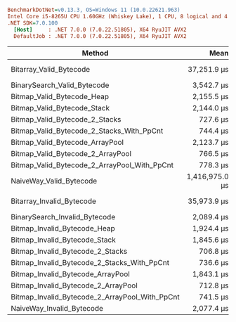 ``` ini

BenchmarkDotNet=v0.13.3, OS=Windows 11 (10.0.22621.963)
Intel Core i5-8265U CPU 1.60GHz (Whiskey Lake), 1 CPU, 8 logical and 4 physical cores
.NET SDK=7.0.100
  [Host]     : .NET 7.0.0 (7.0.22.51805), X64 RyuJIT AVX2
  DefaultJob : .NET 7.0.0 (7.0.22.51805), X64 RyuJIT AVX2


```
|                                         Method |           Mean |        Error |       StdDev |       Gen0 |     Gen1 |     Gen2 |   Allocated |
|----------------------------------------------- |---------------:|-------------:|-------------:|-----------:|---------:|---------:|------------:|
|                        Bitarray_Valid_Bytecode |    37,251.9 μs |    676.60 μs |    599.79 μs | 38714.2857 |        - |        - | 121593847 B |
|                    BinarySearch_Valid_Bytecode |     3,542.7 μs |     36.85 μs |     32.67 μs |   171.8750 | 121.0938 | 121.0938 |    956609 B |
|                     Bitmap_Valid_Bytecode_Heap |     2,155.5 μs |     22.27 μs |     20.83 μs |    89.8438 |  42.9688 |        - |    398623 B |
|                    Bitmap_Valid_Bytecode_Stack |     2,144.0 μs |     20.31 μs |     18.01 μs |    89.8438 |  27.3438 |        - |    392463 B |
|                 Bitmap_Valid_Bytecode_2_Stacks |       727.6 μs |      5.07 μs |      4.74 μs |          - |        - |        - |         2 B |
|      Bitmap_Valid_Bytecode_2_Stacks_With_PpCnt |       744.4 μs |      4.90 μs |      4.35 μs |          - |        - |        - |         2 B |
|                Bitmap_Valid_Bytecode_ArrayPool |     2,123.7 μs |     18.74 μs |     16.61 μs |    85.9375 |  46.8750 |        - |    400673 B |
|              Bitmap_Valid_Bytecode_2_ArrayPool |       766.5 μs |     15.24 μs |     13.51 μs |     7.8125 |        - |        - |     24519 B |
|   Bitmap_Valid_Bytecode_2_ArrayPool_With_PpCnt |       778.3 μs |      5.73 μs |      4.79 μs |          - |        - |        - |         2 B |
|                        NaiveWay_Valid_Bytecode | 1,416,975.0 μs | 14,218.83 μs | 13,300.30 μs |          - |        - |        - |    919120 B |
|                      Bitarray_Invalid_Bytecode |    35,973.9 μs |    564.49 μs |    528.02 μs | 38733.3333 |        - |        - | 121593899 B |
|                  BinarySearch_Invalid_Bytecode |     2,089.4 μs |     38.36 μs |     34.01 μs |   140.6250 | 121.0938 | 121.0938 |    916984 B |
|                   Bitmap_Invalid_Bytecode_Heap |     1,924.4 μs |     15.49 μs |     12.93 μs |    85.9375 |  44.9219 |        - |    398388 B |
|                  Bitmap_Invalid_Bytecode_Stack |     1,845.6 μs |     16.96 μs |     15.03 μs |    89.8438 |  31.2500 |        - |    392235 B |
|               Bitmap_Invalid_Bytecode_2_Stacks |       706.8 μs |      4.31 μs |      4.03 μs |          - |        - |        - |         2 B |
|    Bitmap_Invalid_Bytecode_2_Stacks_With_PpCnt |       736.6 μs |      6.57 μs |      6.15 μs |          - |        - |        - |         2 B |
|              Bitmap_Invalid_Bytecode_ArrayPool |     1,843.1 μs |     12.66 μs |     11.22 μs |    83.9844 |  41.0156 |        - |    400441 B |
|            Bitmap_Invalid_Bytecode_2_ArrayPool |       712.8 μs |      4.32 μs |      3.83 μs |     7.8125 |        - |        - |     24519 B |
| Bitmap_Invalid_Bytecode_2_ArrayPool_With_PpCnt |       741.5 μs |      5.86 μs |      5.48 μs |          - |        - |        - |         2 B |
|                      NaiveWay_Invalid_Bytecode |     2,077.4 μs |     10.10 μs |      8.44 μs |   148.4375 | 121.0938 | 121.0938 |    916996 B |
